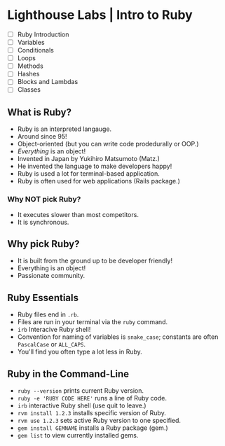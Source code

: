 # Lighthouse Labs | Intro to Ruby

* [ ] Ruby Introduction
* [ ] Variables
* [ ] Conditionals
* [ ] Loops
* [ ] Methods
* [ ] Hashes
* [ ] Blocks and Lambdas
* [ ] Classes

## What is Ruby?

* Ruby is an interpreted langauge.
* Around since 95!
* Object-oriented (but you can write code prodedurally or OOP.)
* *Everything* is an object!
* Invented in Japan by Yukihiro Matsumoto (Matz.)
* He invented the language to make developers happy!
* Ruby is used a lot for terminal-based application.
* Ruby is often used for web applications (Rails package.)

### Why NOT pick Ruby?

* It executes slower than most competitors.
* It is synchronous.

## Why pick Ruby?

* It is built from the ground up to be developer friendly!
* Everything is an object!
* Passionate community.

## Ruby Essentials

* Ruby files end in `.rb`.
* Files are run in your terminal via the `ruby` command.
* `irb` Interacive Ruby shell!
* Convention for naming of variables is `snake_case`; constants are often `PascalCase` or `ALL_CAPS`.
* You'll find you often type a lot less in Ruby.

## Ruby in the Command-Line

* `ruby --version` prints current Ruby version.
* `ruby -e 'RUBY CODE HERE'` runs a line of Ruby code.
* `irb` interactive Ruby shell (use quit to leave.)
* `rvm install 1.2.3` installs specific version of Ruby.
* `rvm use 1.2.3` sets active Ruby version to one specified.
* `gem install GEMNAME` installs a Ruby package (gem.)
* `gem list` to view currently installed gems.


